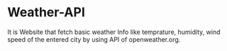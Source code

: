 # Weather-API

It is Website that fetch basic weather Info like temprature, humidity, wind speed of the entered city by using API of openweather.org.
